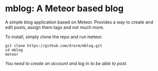 mblog: A Meteor based blog
=====

A simple blog application based on Meteor.  Provides a way to create and edit posts, assign them tags and not much more.

To install, simply clone the repo and run meteor.

```
git clone https://github.com/drorm/mblog.git
cd mblog
meteor
```

*You need to create an account and log in to be able to post.*
